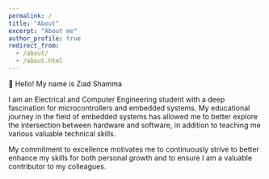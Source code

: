 ```yaml
---
permalink: /
title: "About"
excerpt: "About me"
author_profile: true
redirect_from: 
  - /about/
  - /about.html
---
```


👋 Hello! My name is Ziad Shamma

I am an Electrical and Computer Engineering student with a deep fascination for microcontrollers and embedded systems. My educational journey in the field of embedded systems has allowed me to better explore the intersection between hardware and software, in addition to teaching me various valuable technical skills.

My commitment to excellence motivates me to continuously strive to better enhance my skills for both personal growth and to ensure I am a valuable contributor to my colleagues.

